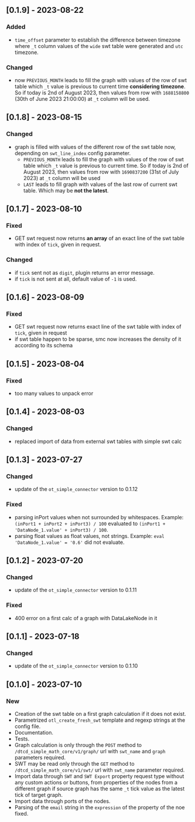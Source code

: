 ## [0.1.9] - 2023-08-22

### Added 
- `time_offset` parameter to establish the difference between timezone where `_t` column values of the `wide` swt table were generated and `utc` timezone.

### Changed
- now `PREVIOUS_MONTH` leads to fill the graph with values of the row of swt table which `_t` value is previous to current time **considering timezone**. So if today is 2nd of August 2023, then values from row with `1688158800` (30th of June 2023 21:00:00) at `_t` column will be used.

## [0.1.8] - 2023-08-15

### Changed

- graph is filled with values of the different row of the swt table now, depending on `swt_line_index` config parameter.
  - `PREVIOUS_MONTH` leads to fill the graph with values of the row of swt table which `_t` value is previous to current time. So if today is 2nd of August 2023, then values from row with `1690837200` (31st of July 2023) at `_t` column will be used 
  - `LAST` leads to fill graph with values of the last row of current swt table. Which may be **not the latest**.     

## [0.1.7] - 2023-08-10

### Fixed

- GET swt request now returns **an array** of an exact line of the swt table with index of `tick`, given in request.

### Changed

- if `tick` sent not as `digit`, plugin returns an error message.
- if `tick` is not sent at all, default value of `-1` is used.

## [0.1.6] - 2023-08-09

### Fixed

- GET swt request now returns exact line of the swt table with index of `tick`, given in request
- if swt table happen to be sparse, smc now increases the density of it according to its schema

## [0.1.5] - 2023-08-04

### Fixed

- too many values to unpack error

## [0.1.4] - 2023-08-03

### Changed
- replaced import of data from external swt tables with simple swt calc

## [0.1.3] - 2023-07-27

### Changed
- update of the `ot_simple_connector` version to 0.1.12

### Fixed
- parsing inPort values when not surrounded by whitespaces. Example: `(inPort1 + inPort2 + inPort3) / 100` evaluated to `(inPort1 + 'DataNode_1.value' + inPort3) / 100`.
- parsing float values as float values, not strings. Example: `eval 'DataNode_1.value' = '0.6'` did not evaluate.


## [0.1.2] - 2023-07-20

### Changed
- update of the `ot_simple_connector` version to 0.1.11

### Fixed
- 400 error on a first calc of a graph with DataLakeNode in it

## [0.1.1] - 2023-07-18

### Changed
- update of the `ot_simple_connector` version to 0.1.10

## [0.1.0] - 2023-07-10

### New
- Creation of the swt table on a first graph calculation if it does not exist.
- Parametrized `otl_create_fresh_swt` template and regexp strings at the config file.
- Documentation.
- Tests.
- Graph calculation is only through the `POST` method to `/dtcd_simple_math_core/v1/graph/` url with `swt_name` and `graph` parameters required.
- SWT may be read only through the `GET` method to `/dtcd_simple_math_core/v1/swt/` url with `swt_name` parameter required.
- Import data through `SWT` and `SWT Export` property request type without any custom actions or buttons, from properties of the nodes from a different graph if source graph has the same `_t` tick value as the latest tick of target graph.
- Import data through ports of the nodes.
- Parsing of the `email` string in the `expression` of the property of the noe fixed.